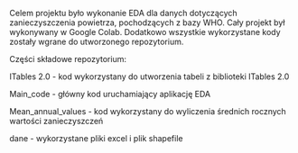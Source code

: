 
Celem projektu było wykonanie EDA dla danych dotyczących zanieczyszczenia powietrza, pochodzących z bazy WHO. Cały projekt był wykonywany w Google Colab. Dodatkowo wszystkie wykorzystane kody zostały wgrane do utworzonego repozytorium. 

Części składowe repozytorium:

ITables 2.0 - kod wykorzystany do utworzenia tabeli z biblioteki ITables 2.0

Main_code - główny kod uruchamiający aplikację EDA

Mean_annual_values - kod wykorzystany do wyliczenia średnich rocznych wartości zanieczyszczeń

dane - wykorzystane pliki excel i plik shapefile
